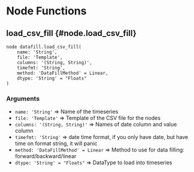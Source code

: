 # Node Functions
## load_csv_fill {#node.load_csv_fill}
```sig
node datafill.load_csv_fill(
    name: 'String',
    file: 'Template',
    columns: '(String, String)',
    timefmt: 'String',
    method: 'DataFillMethod' = Linear,
    dtype: 'String' = "Floats"
)
```

### Arguments
- `name: 'String'` => Name of the timeseries
- `file: 'Template'` => Template of the CSV file for the nodes
- `columns: '(String, String)'` => Names of date column and value column
- `timefmt: 'String'` => date time format, if you only have date, but have time on format string, it will panic
- `method: 'DataFillMethod' = Linear` => Method to use for data filling: forward/backward/linear
- `dtype: 'String' = "Floats"` => DataType to load into timeseries


